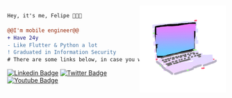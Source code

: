 <img align="right" height="200" src="https://github.com/mazieri/img/blob/main/ezgif-7-71efe932f73d.gif"/>

```diff
Hey, it's me, Felipe 👨🏻‍💻

@@I'm mobile engineer@@
+ Have 24y
- Like Flutter & Python a lot
! Graduated in Information Security 
# There are some links below, in case you want to "find" me
```

<!-- [![Visits Badge](https://badges.pufler.dev/visits/mazieri/mazieri)](https://badges.pufler.dev) -->

[![Linkedin Badge](https://img.shields.io/badge/felipemazieri-0077B5?style=for-the-badge&logo=linkedin&logoColor=white&link=https://www.linkedin.com/in/felipemazieri/)](https://www.linkedin.com/in/felipemazieri/)
[![Twitter Badge](https://img.shields.io/badge/efemazieri-1DA1F2?style=for-the-badge&logo=twitter&logoColor=white&link=https://twitter.com/efemazieri)](https://twitter.com/efemazieri)
[![Youtube Badge](https://img.shields.io/badge/mazieri-FF0000?style=for-the-badge&logo=youtube&logoColor=white&link=https://www.youtube.com/channel/UCDZSi3_qE3yiJgHT7KdNtxA)](https://www.youtube.com/channel/UCDZSi3_qE3yiJgHT7KdNtxA)

<!-- <img src="https://komarev.com/ghpvc/?username=mazieri" alt="https://github.com/mazieri" /> -->

<eai>
<espero que esteja bem>
<beba água e fique em casa>

<!--
**mazieri/mazieri** is a ✨ _special_ ✨ repository because its `README.md` (this file) appears on your GitHub profile.

Here are some ideas to get you started:

- 🔭 I’m currently working on ...
- 🌱 I’m currently learning ...
- 👯 I’m looking to collaborate on ...
- 🤔 I’m looking for help with ...
- 💬 Ask me about ...
- 📫 How to reach me: ...
- 😄 Pronouns: ...
- ⚡ Fun fact: ...
-->
